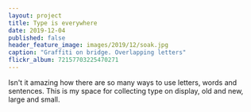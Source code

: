 ```yaml
---
layout: project
title: Type is everywhere
date: 2019-12-04
published: false
header_feature_image: images/2019/12/soak.jpg
caption: "Graffiti on bridge. Overlapping letters"
flickr_album: 72157703225470271
---
```


Isn't it amazing how there are so many ways to use letters, words and sentences. This is my space for collecting type on display, old and new, large and small.
